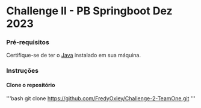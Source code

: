 # Challenge II - PB Springboot Dez 2023

### Pré-requisitos

Certifique-se de ter o [Java](https://www.oracle.com/java/) instalado em sua máquina.

### Instruções
#### Clone o repositório
'''bash
git clone https://github.com/FredyOxley/Challenge-2-TeamOne.git
'''
